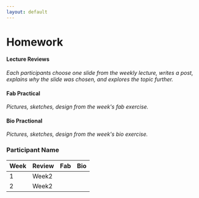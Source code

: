 ```yaml
---
layout: default
---
```


# Homework

#### Lecture Reviews
_Each participants choose one slide from the weekly lecture, writes a _post_, explains why the slide was chosen, and explores the topic further._

#### Fab Practical
_Pictures, sketches, design from the week's fab exercise._

#### Bio Practional
_Pictures, sketches, design from the week's bio exercise._

### Participant Name
| Week | Review | Fab | Bio | 
| -----| ------ | --- | --- |
| 1 | Week2 | | |
| 2 | Week2 | | |


	
	
	
	
	
	
	

	
